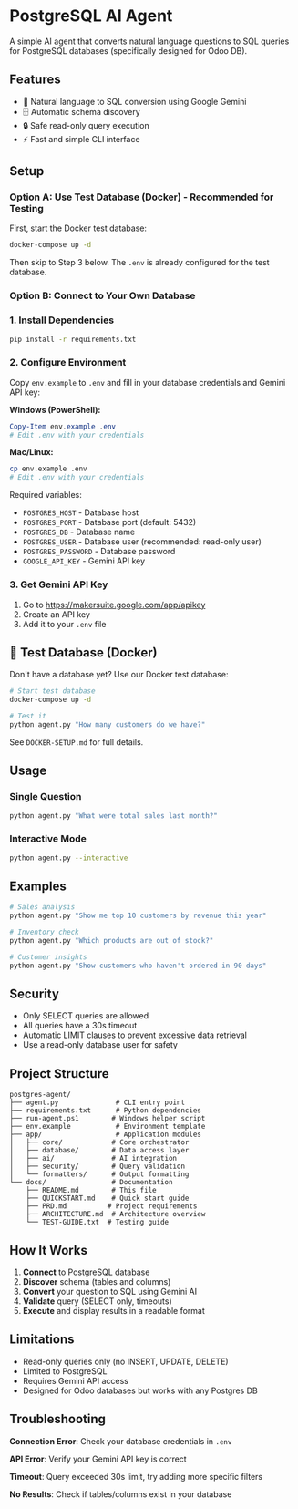 # PostgreSQL AI Agent

A simple AI agent that converts natural language questions to SQL queries for PostgreSQL databases (specifically designed for Odoo DB).

## Features

- 🤖 Natural language to SQL conversion using Google Gemini
- 🗄️ Automatic schema discovery
- 🔒 Safe read-only query execution
- ⚡ Fast and simple CLI interface

## Setup

### Option A: Use Test Database (Docker) - Recommended for Testing

First, start the Docker test database:

```bash
docker-compose up -d
```

Then skip to Step 3 below. The `.env` is already configured for the test database.

### Option B: Connect to Your Own Database

### 1. Install Dependencies

```bash
pip install -r requirements.txt
```

### 2. Configure Environment

Copy `env.example` to `.env` and fill in your database credentials and Gemini API key:

**Windows (PowerShell):**

```powershell
Copy-Item env.example .env
# Edit .env with your credentials
```

**Mac/Linux:**

```bash
cp env.example .env
# Edit .env with your credentials
```

Required variables:

- `POSTGRES_HOST` - Database host
- `POSTGRES_PORT` - Database port (default: 5432)
- `POSTGRES_DB` - Database name
- `POSTGRES_USER` - Database user (recommended: read-only user)
- `POSTGRES_PASSWORD` - Database password
- `GOOGLE_API_KEY` - Gemini API key

### 3. Get Gemini API Key

1. Go to https://makersuite.google.com/app/apikey
2. Create an API key
3. Add it to your `.env` file

## 🐳 Test Database (Docker)

Don't have a database yet? Use our Docker test database:

```bash
# Start test database
docker-compose up -d

# Test it
python agent.py "How many customers do we have?"
```

See `DOCKER-SETUP.md` for full details.

## Usage

### Single Question

```bash
python agent.py "What were total sales last month?"
```

### Interactive Mode

```bash
python agent.py --interactive
```

## Examples

```bash
# Sales analysis
python agent.py "Show me top 10 customers by revenue this year"

# Inventory check
python agent.py "Which products are out of stock?"

# Customer insights
python agent.py "Show customers who haven't ordered in 90 days"
```

## Security

- Only SELECT queries are allowed
- All queries have a 30s timeout
- Automatic LIMIT clauses to prevent excessive data retrieval
- Use a read-only database user for safety

## Project Structure

```
postgres-agent/
├── agent.py              # CLI entry point
├── requirements.txt      # Python dependencies
├── run-agent.ps1        # Windows helper script
├── env.example           # Environment template
├── app/                  # Application modules
│   ├── core/            # Core orchestrator
│   ├── database/        # Data access layer
│   ├── ai/              # AI integration
│   ├── security/        # Query validation
│   └── formatters/      # Output formatting
└── docs/                # Documentation
    ├── README.md        # This file
    ├── QUICKSTART.md    # Quick start guide
    ├── PRD.md          # Project requirements
    ├── ARCHITECTURE.md  # Architecture overview
    └── TEST-GUIDE.txt  # Testing guide
```

## How It Works

1. **Connect** to PostgreSQL database
2. **Discover** schema (tables and columns)
3. **Convert** your question to SQL using Gemini AI
4. **Validate** query (SELECT only, timeouts)
5. **Execute** and display results in a readable format

## Limitations

- Read-only queries only (no INSERT, UPDATE, DELETE)
- Limited to PostgreSQL
- Requires Gemini API access
- Designed for Odoo databases but works with any Postgres DB

## Troubleshooting

**Connection Error**: Check your database credentials in `.env`

**API Error**: Verify your Gemini API key is correct

**Timeout**: Query exceeded 30s limit, try adding more specific filters

**No Results**: Check if tables/columns exist in your database
